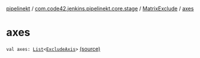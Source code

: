 [pipelinekt](../../index.md) / [com.code42.jenkins.pipelinekt.core.stage](../index.md) / [MatrixExclude](index.md) / [axes](./axes.md)

# axes

`val axes: `[`List`](https://kotlinlang.org/api/latest/jvm/stdlib/kotlin.collections/-list/index.html)`<`[`ExcludeAxis`](../-exclude-axis/index.md)`>` [(source)](https://github.com/code42/pipelinekt/tree/master/core/src/main/kotlin/com/code42/jenkins/pipelinekt/core/stage/MatrixExclude.kt#L7)